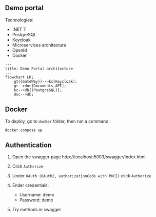 ## Demo portal
Technologies:
* .NET 7
* PostgreSQL
* Keycloak
* Microservices architecture
* OpenId
* Docker


```mermaid
---
title: Demo Portal architecture
---
flowchart LR;
    gt{{GateWay}}-->kc[Keycloak];
    gt-->doc[Documents API];
    kc-->db[(PostgreSQL)];
    doc-->db;
```

## Docker

To deploy, go to `docker` folder, then run a command:

```shell
docker compose up
```

## Authentication

1. Open the swagger page
http://localhost:5003/swagger/index.html

2. Click `Authorize`
3. Under `OAuth (OAuth2, authorizationCode with PKCE)` click `Authorize`
4. Ender credentials:
    * Username: demo
    * Password: demo
5. Try methods in swagger